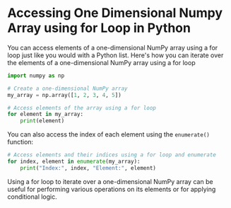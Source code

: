 # Accessing One Dimensional Numpy Array using for Loop in Python

You can access elements of a one-dimensional NumPy array using a for loop just like you would with a Python list. Here's how you can iterate over the elements of a one-dimensional NumPy array using a for loop


```python
import numpy as np

# Create a one-dimensional NumPy array
my_array = np.array([1, 2, 3, 4, 5])

# Access elements of the array using a for loop
for element in my_array:
    print(element)
```


You can also access the index of each element using the `enumerate()` function:

```python
# Access elements and their indices using a for loop and enumerate
for index, element in enumerate(my_array):
    print("Index:", index, "Element:", element)
```

Using a for loop to iterate over a one-dimensional NumPy array can be useful for performing various operations on its elements or for applying conditional logic.